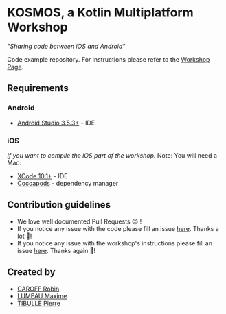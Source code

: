 # KOSMOS, a Kotlin Multiplatform Workshop

*"Sharing code between iOS and Android"*

Code example repository. For instructions please refer to the [Workshop Page](https://ptibulle.github.io/workshop-kmp).

## Requirements

### Android

  * [Android Studio 3.5.3+](https://developer.android.com/studio/index.html) - IDE

### iOS

*If you want to compile the iOS part of the workshop.* Note: You will need a Mac.

  * [XCode 10.1+](https://developer.apple.com/download/more/?=xcode) - IDE
  * [Cocoapods](https://cocoapods.org/) - dependency manager


## Contribution guidelines

  * We love well documented Pull Requests 😉 !
  * If you notice any issue with the code please fill an issue [here](https://github.com/mlumeau/workshop-kmp/issues). Thanks a lot 🙏!
  * If you notice any issue with the workshop's instructions please fill an issue [here](https://github.com/RobinCaroff/workshop-kmp/issues). Thanks again 🙏!

## Created by
  * [CAROFF Robin](https://github.com/RobinCaroff)
  * [LUMEAU Maxime](https://github.com/mlumeau)
  * [TIBULLE Pierre](https://github.com/ptibulle)